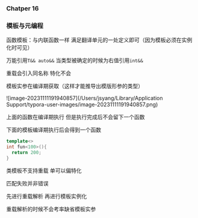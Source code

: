 ### Chatper 16

### 模板与元编程

函数模板：与内联函数一样 满足翻译单元的一处定义即可（因为模板必须在实例化时可见）

万能引用`T&& auto&&` 当类型被确定的时候为右值引用`int&&`

重载会引入同名称  特化不会



模板实参在编译期获取（这样才能推导出模版形参的类型）

![image-20231111191940857](/Users/jsyang/Library/Application Support/typora-user-images/image-20231111191940857.png)

上面的函数在编译期执行 但是执行完成后不会留下一个函数

下面的模板编译期执行后会得到一个函数

```c++
template<>
int fun<100>(){
  return 200;
}
```



类模板不支持重载  单可以偏特化

匹配失败并非错误

先进行重载解析 再进行模板实例化

重载解析的时候不会考率缺省模板实参